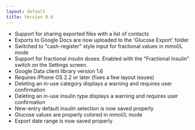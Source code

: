 ```yaml
---
layout: default
title: Version 0.6
---
```


* Support for sharing exported files with a list of contacts
* Exports to Google Docs are now uploaded to the 'Glucose Export' folder
* Switched to "cash-register" style input for fractional values in mmol/L mode
* Support for fractional insulin doses. Enabled with the "Fractional Insulin" switch on the Settings screen.
* Google Data client library version 1.6
* Requires iPhone OS 2.2 or later (fixes a few layout issues)
* Deleting an in-use category displays a warning and requires user confirmation
* Deleting an in-use insulin type displays a warning and requires user confirmation
* New-entry default insulin selection is now saved properly
* Glucose values are properly colored in mmol/L mode
* Export date range is now saved properly
